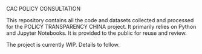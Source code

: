 CAC POLICY CONSULTATION

This repository contains all the code and datasets collected and processed for the POLICY TRANSPARENCY CHINA project. It primarily relies on Python and Jupyter Notebooks. It is provided to the public for reuse and review.

The project is currently WIP. Details to follow.
